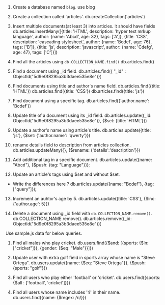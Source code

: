 1. Create a database named `blog`.
use blog

2. Create a collection called 'articles'.
db.createCollection('articles')

3. Insert multiple documents(at least 3) into articles. It should have fields
db.articles.insertMany([{title: 'HTML', description: 'hyper text mrkup language', author: {name: 'Abcd', age: 32}, tags: ['A']}, {title: 'CSS', description: 'cascading stylesheet', author: {name: 'Bcdef', age: 76}, tags: ['B']}, {title: 'js', description: 'javascript', author: {name: 'Cdefg', age: 47}, tags: ['C']}])

4. Find all the articles using `db.COLLECTION_NAME.find()`
db.articles.find()

5. Find a document using _id field.
db.articles.find({ "_id" : ObjectId("5d9e0f8295a3b3daee535e8e")})


6. Find documents using title and author's name field.
db.articles.find({title: 'HTML'})
db.articles.find({title: 'CSS'}) 
db.articles.find({title: 'js'})

7. Find document using a specific tag.
 db.articles.find({'author.name': 'Bcdef'})

8. Update title of a document using its _id field.
db.articles.update({_id: ObjectId("5d9e0f8295a3b3daee535e8e")}, {$set: {title: 'HTML'}})

9. Update a author's name using article's title.
db.articles.update({title: 'js'}, {$set: {'author.name': 'qwerty'}})

10. rename details field to description from articles collection. 
db.articles.updateMany({}, {$rename: {'details':'description'}})

11. Add additional tag in a specific document.
db.articles.update({name: "Abcd"}, {$push: {tag: "Language"}});

12. Update an article's tags using $set and without $set.
  - Write the differences here ?
  db.articles.update({name: "Bcdef"}, {tag: ["query"]});

13. Increment an auhtor's age by 5. 
db.articles.update({title: 'CSS'}, {$inc: {'author.age': 5}}) 

14. Delete a document using _id field with `db.COLLECTION_NAME.remove()`.
db.COLLECTION_NAME.remove(). db.articles.remove({_id: ObjectId("5d9e0f8295a3b3daee535e8e")})

Use sample.js data for below queries.

1. Find all males who play cricket.
db.users.find({$and: [{sports: {$in: ["cricket"]}}, {gender: {$eq: "Male"}}]})

2. Update user with extra golf field in sports array whose name is "Steve Ortega".
db.users.update({name: {$eq: "Steve Ortega"}}, {$push: {sports: "golf"}})

3. Find all users who play either 'football' or 'cricket'.
db.users.find({sports: {$all : ['football', 'cricket']}})

4. Find all users whose name includes 'ri' in their name.
db.users.find({name: {$regex: /ri/}})
